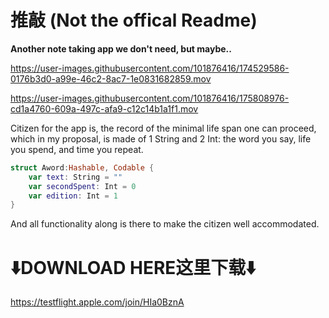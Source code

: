 # 推敲 (Not the offical Readme)

**Another note taking app we don't need, but maybe..**

https://user-images.githubusercontent.com/101876416/174529586-0176b3d0-a99e-46c2-8ac7-1e0831682859.mov



https://user-images.githubusercontent.com/101876416/175808976-cd1a4760-609a-497c-afa9-c12c14b1a1f1.mov


Citizen for the app is, the record of the minimal life span one can proceed, which in my proposal, is made of 1 String and 2 Int:
the word you say, life you spend, and time you repeat.

```swift
struct Aword:Hashable, Codable {
    var text: String = ""
    var secondSpent: Int = 0
    var edition: Int = 1
}
```
And all functionality along is there to make the citizen well accommodated.

# ⬇️DOWNLOAD HERE这里下载⬇️

https://testflight.apple.com/join/HIa0BznA
